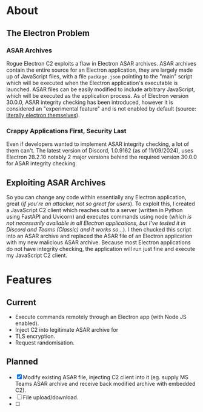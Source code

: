 # About
## The Electron Problem
### ASAR Archives
Rogue Electron C2 exploits a flaw in Electron ASAR archives. ASAR archives contain the entire source for an Electron application, they are largely made up of JavaScript files, with a file `package.json` pointing to the "main" script which will be executed when the Electron application's executable is launched. ASAR files can be easily modified to include arbitrary JavaScript, which will be executed as the application process. As of Electron version 30.0.0, ASAR integrity checking has been introduced, however it is considered an "experimental feature" and is not enabled by default (source: [literally electron themselves](https://www.electronjs.org/docs/latest/tutorial/asar-integrity)). 
### Crappy Applications First, Security Last
Even if developers wanted to implement ASAR integrity checking, a lot of them can't. The latest version of Discord, 1.0.9162 (as of 11/09/2024), uses Electron 28.2.10 notably 2 major versions behind the required version 30.0.0 for ASAR integrity checking. 
## Exploiting ASAR Archives
So you can change any code within essentially any Electron application, great (*if you're an attacker, not so great for users*). To exploit this, I created a JavaScript C2 client which reaches out to a server (written in Python using FastAPI and Uvicorn) and executes commands using node (*which is not necessarily available in all Electron applications, but I've tested it in Discord and Teams (Classic) and it works so...*). I then chucked this script into an ASAR archive and replaced the ASAR file of an Electron application with my new malicious ASAR archive. Because most Electron applications do not have integrity checking, the application will run just fine and execute my JavaScript C2 client.
# Features
## Current
- Execute commands remotely through an Electron app (with Node JS enabled).
- Inject C2 into legitimate ASAR archive for 
- TLS encryption.
- Request randomisation.
## Planned
- [x] Modify existing ASAR file, injecting C2 client into it (eg. supply MS Teams ASAR archive and receive back modified archive with embedded C2).
- [ ] File upload/download.
- [ ] 
